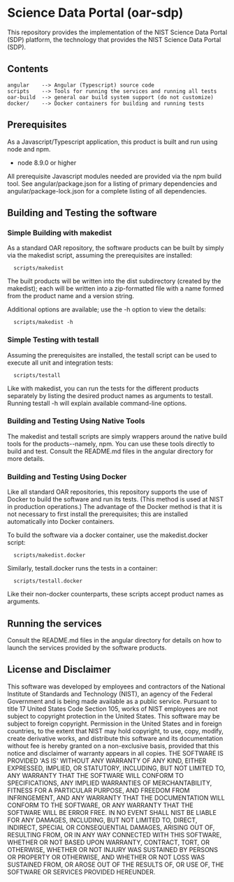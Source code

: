 # Science Data Portal (oar-sdp)

This repository provides the implementation of the NIST Science Data Portal (SDP) platform, the technology that provides the NIST Science Data Portal (SDP).

## Contents
```
angular    --> Angular (Typescript) source code
scripts    --> Tools for running the services and running all tests
oar-build  --> general oar build system support (do not customize)
docker/    --> Docker containers for building and running tests
```
## Prerequisites
As a Javascript/Typescript application, this product is built and run using node and npm. 
*	node 8.9.0 or higher

All prerequisite Javascript modules needed are provided via the npm build tool. See angular/package.json for a listing of primary dependencies and angular/package-lock.json for a complete listing of all dependencies.
## Building and Testing the software
### Simple Building with makedist
As a standard OAR repository, the software products can be built by simply via the makedist script, assuming the prerequisites are installed:
```
  scripts/makedist
```
The built products will be written into the dist subdirectory (created by the makedist); each will be written into a zip-formatted file with a name formed from the product name and a version string.

Additional options are available; use the -h option to view the details:
```
  scripts/makedist -h
```
### Simple Testing with testall
Assuming the prerequisites are installed, the testall script can be used to execute all unit and integration tests:
```
  scripts/testall
```
Like with makedist, you can run the tests for the different products separately by listing the desired product names as arguments to testall. Running testall -h will explain available command-line options.
### Building and Testing Using Native Tools
The makedist and testall scripts are simply wrappers around the native build tools for the products--namely, npm. You can use these tools directly to build and test. Consult the README.md files in the angular directory for more details.
### Building and Testing Using Docker
Like all standard OAR repositories, this repository supports the use of Docker to build the software and run its tests. (This method is used at NIST in production operations.) The advantage of the Docker method is that it is not necessary to first install the prerequisites; this are installed automatically into Docker containers.

To build the software via a docker container, use the makedist.docker script:
```
  scripts/makedist.docker
```
Similarly, testall.docker runs the tests in a container:
```
  scripts/testall.docker
```
Like their non-docker counterparts, these scripts accept product names as arguments.
## Running the services
Consult the README.md files in the angular directory for details on how to launch the services provided by the software products.
## License and Disclaimer
This software was developed by employees and contractors of the National Institute of Standards and Technology (NIST), an agency of the Federal Government and is being made available as a public service. Pursuant to title 17 United States Code Section 105, works of NIST employees are not subject to copyright protection in the United States. This software may be subject to foreign copyright. Permission in the United States and in foreign countries, to the extent that NIST may hold copyright, to use, copy, modify, create derivative works, and distribute this software and its documentation without fee is hereby granted on a non-exclusive basis, provided that this notice and disclaimer of warranty appears in all copies.
THE SOFTWARE IS PROVIDED 'AS IS' WITHOUT ANY WARRANTY OF ANY KIND, EITHER EXPRESSED, IMPLIED, OR STATUTORY, INCLUDING, BUT NOT LIMITED TO, ANY WARRANTY THAT THE SOFTWARE WILL CONFORM TO SPECIFICATIONS, ANY IMPLIED WARRANTIES OF MERCHANTABILITY, FITNESS FOR A PARTICULAR PURPOSE, AND FREEDOM FROM INFRINGEMENT, AND ANY WARRANTY THAT THE DOCUMENTATION WILL CONFORM TO THE SOFTWARE, OR ANY WARRANTY THAT THE SOFTWARE WILL BE ERROR FREE. IN NO EVENT SHALL NIST BE LIABLE FOR ANY DAMAGES, INCLUDING, BUT NOT LIMITED TO, DIRECT, INDIRECT, SPECIAL OR CONSEQUENTIAL DAMAGES, ARISING OUT OF, RESULTING FROM, OR IN ANY WAY CONNECTED WITH THIS SOFTWARE, WHETHER OR NOT BASED UPON WARRANTY, CONTRACT, TORT, OR OTHERWISE, WHETHER OR NOT INJURY WAS SUSTAINED BY PERSONS OR PROPERTY OR OTHERWISE, AND WHETHER OR NOT LOSS WAS SUSTAINED FROM, OR AROSE OUT OF THE RESULTS OF, OR USE OF, THE SOFTWARE OR SERVICES PROVIDED HEREUNDER.

